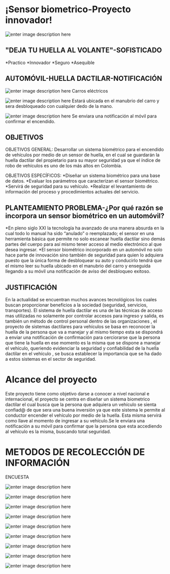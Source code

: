 # ¡Sensor biometrico-Proyecto innovador!

![enter image description here](https://lh3.googleusercontent.com/88_tGb_l0X7ns5ebscYsrBuMFOE6PLtWjLzJ8LkByI2-4M8jmmR_vuF8dmptG_OYOmnW4sndhoc)




## "DEJA TU HUELLA AL VOLANTE"-SOFISTICADO

*Practico
*Innovador
*Seguro
*Asequible

## AUTOMÓVIL-HUELLA DACTILAR-NOTIFICACIÓN
![enter image description here](https://lh3.googleusercontent.com/bjhp4xe9UGj2BMG4CVVnW4RG6GCpDRUAV8hnEVkdDquQ2vdhqZmXmLvLX-vWt53xfIyrNiAvL54)
Carros eléctricos

![enter image description here](https://lh3.googleusercontent.com/Q5DAeUoyzmEs-6eJz0kHgUaXNVkzdchSyOcOwoF_-C3xR2M2WQKm2Ajt11SQc_5fI68TZb1Dx5w)
Estará ubicada en el manubrio del carro y sera desbloqueado con cualquier dedo de la mano.

![enter image description here](https://lh3.googleusercontent.com/fXFavgAmTPC2Je90aXtBIwwCRYWQfSBTvE-mNmEbf50YWd6IaigcSoLALDksrZLOG087P2WUhbk)
Se enviara una notificación al móvil para confirmar el encendido.

## OBJETIVOS

OBJETIVOS GENERAL: Desarrollar un sistema biométrico para el encendido de vehículos por medio de un sensor de huella, en el cual se guardarán la huella dactilar del propietario para su mayor seguridad ya que el índice de robo de vehículos es uno de los más altos en Colombia.

OBJETIVOS ESPECÍFICOS: 
*Diseñar un sistema biométrico para una base de datos.
*Evaluar los parámetros que caracterizan el sensor biométrico.
*Servirá de seguridad para su vehículo.
*Realizar el levantamiento de información del proceso y procedimientos actuales del servicio.

## PLANTEAMIENTO PROBLEMA-¿Por qué razón se incorpora un sensor biométrico en un automóvil?

*En pleno siglo XXI la tecnología ha avanzado de una manera absurda en la cual todo lo manual ha sido “anulado” o reemplazado; el sensor en una herramienta básica que permite no solo escanear huella dactilar sino demás partes del cuerpo para así mismo tener acceso al medio electrónico al que desea ingresar.
*El sensor biométrico incorporado en un automóvil no solo hace parte de innovación sino también de seguridad para quien lo adquiera puesto que la única forma de desbloquear su auto y conducirlo tendrá que el mismo leer su huella ubicado en el manubrio del carro y  enseguida llegando a su móvil una notificación de aviso del desbloqueo exitoso.

## JUSTIFICACIÓN

En la actualidad se encuentran muchos avances tecnológicos los cuales buscan proporcionar beneficios a la sociedad (seguridad, servicios, transportes). El sistema de huella dactilar es una de las técnicas de acceso mas utilizadas no solamente por controlar accesos para ingreso y salida, es también un método de control personal dentro de las organizaciones , el proyecto de sistemas dactilares para vehículos se basa en reconocer la huella de la persona que va a manejar y al mismo tiempo esta se dispondrá a enviar una notificación de confirmación para cerciorarse que la persona que tiene la huella en ese momento es la misma que se dispone a manejar el vehículo, queriendo evidenciar la seguridad y confiabilidad de la huella dactilar en el vehículo , se busca establecer la importancia que se ha dado a estos sistemas en el sector de seguridad.


# Alcance del proyecto

Este proyecto tiene como objetivo darse a conocer a nivel nacional e internacional, el proyecto se centra en diseñar un sistema biometrico dactilar el cual busca que la persona que adquiera un vehículo se sienta confiad@ de que sera una buena inversión ya que este sistema le permite al conductor encender el vehículo por medio de la huella. Esta misma servirá como llave al momento de ingresar a su vehículo.Se le enviara una notificación a su móvil para confirmar que la persona que esta accediendo al vehículo es la misma, buscando total seguridad.

# METODOS DE RECOLECCIÓN DE INFORMACIÓN 
   ENCUESTA
   
   ![enter image description here](https://lh3.googleusercontent.com/OpZ_EVh7OhtLXwdzTsujDCgqSL4e4KO0HLtgC1v-1de3fQbXnFpbm2fzcxrbbim5cyXj4LaKvX8)
  
  ![enter image description here](https://lh3.googleusercontent.com/U68Nz8JUd-LcVo-o7IfB7nAlQH_PhELONkGYgdccb_xFzB3G4PZUOQv5pUzVBJQ9B4ClX3Tzg-I) 
  
  ![enter image description here](https://lh3.googleusercontent.com/Jj2R4ngpRAUhj7nGCWjD5RIPBoiFd6NiVxmzhF9unADnkB2jLP_POBH02Knlu5UcnUk1Kv0QYsY)
  
![enter image description here](https://lh3.googleusercontent.com/A6DgRWsVGU_ikhiZZuGokcdaEdATSfPC7rnKi3Lji0T_P_Vu6VH1MTYoTY83sxrC1ZpQszoyktI)

![enter image description here](https://lh3.googleusercontent.com/B7aTclFJouC5vT8LWrkg57w2hIHJf_VHkaZgvtNDQwZWUGCRxYa_KyuYR1LWGH0EPi-YasknjG4)

![enter image description here](https://lh3.googleusercontent.com/AwT8ndE5jpldeYMy11wl-GzQWm-F5sWkSCq872GUaabuFQ8RIx5wCOKhn00-HmxKcFoBVsrgXvc)

![enter image description here](https://lh3.googleusercontent.com/4Nk21qLT7Gu2uo0hv9fe3CCs8jBqW4f5Mz8NqUfpkuep2MLjRFH7ph07ZmYtXiKeDM8LoztbtQ0)

![enter image description here](https://lh3.googleusercontent.com/k6fb89tkTFgRM2hLlEZmpdvBtqMtx-LXJSmt9wEEJjdR7D6uTpF0lcZ8R0GcekRIjxdkkxN9VOY)

![enter image description here](https://lh3.googleusercontent.com/LnYSnWIqOi4wwKRuvUy8rR_3p5yWwwCuzmWaVu-aSEj9au5SOSwIK_9VugdLQbsHMMqcklQ5zEg)

